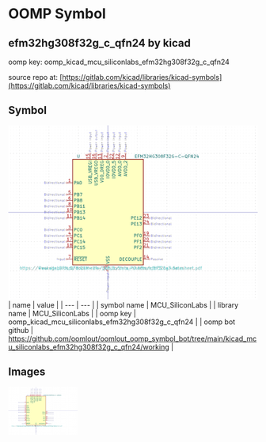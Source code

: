 # OOMP Symbol  
## efm32hg308f32g_c_qfn24  by kicad  
  
oomp key: oomp_kicad_mcu_siliconlabs_efm32hg308f32g_c_qfn24  
  
source repo at: [https://gitlab.com/kicad/libraries/kicad-symbols](https://gitlab.com/kicad/libraries/kicad-symbols)  
## Symbol  
  
[![working.png](working_600.png)](working.png)  
| name | value | 
| --- | --- | 
| symbol name | MCU_SiliconLabs | 
| library name | MCU_SiliconLabs | 
| oomp key | oomp_kicad_mcu_siliconlabs_efm32hg308f32g_c_qfn24 | 
| oomp bot github | https://github.com/oomlout/oomlout_oomp_symbol_bot/tree/main/kicad_mcu_siliconlabs_efm32hg308f32g_c_qfn24/working | 
## Images  
  
[![working.png](working_140.png)](working.png)  

